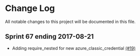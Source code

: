 # Change Log

All notable changes to this project will be documented in this file.

## Sprint 67 ending 2017-08-21
- Adding require_nested for new azure_classic_credential [(#19)](https://github.com/ManageIQ/manageiq-providers-ansible_tower/pull/19)
